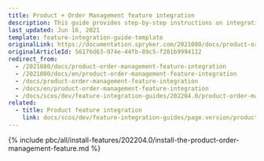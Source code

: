 ```yaml
---
title: Product + Order Management feature integration
description: This guide provides step-by-step instructions on integrating Product + Order Management feature into your project.
last_updated: Jun 16, 2021
template: feature-integration-guide-template
originalLink: https://documentation.spryker.com/2021080/docs/product-order-management-feature-integration
originalArticleId: 56176d63-974e-44fb-89c5-f201b9994112
redirect_from:
  - /2021080/docs/product-order-management-feature-integration
  - /2021080/docs/en/product-order-management-feature-integration
  - /docs/product-order-management-feature-integration
  - /docs/en/product-order-management-feature-integration
  - /docs/scos/dev/feature-integration-guides/202204.0/product-order-management-feature-integration.html
related:
  - title: Product feature integration
    link: docs/scos/dev/feature-integration-guides/page.version/product-feature-integration.html
---
```


{% include pbc/all/install-features/202204.0/install-the-product-order-management-feature.md %} <!-- To edit, see /_includes/pbc/all/install-features/202204.0/install-the-product-order-management-feature.md -->
